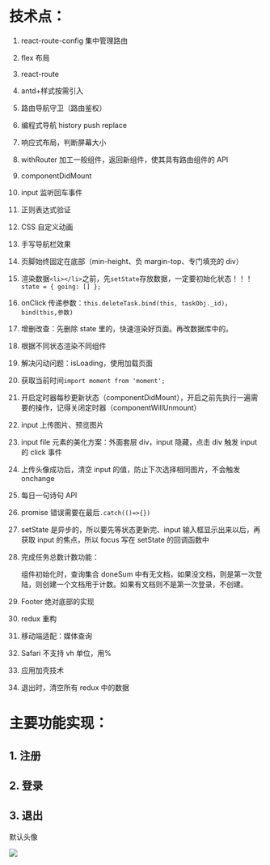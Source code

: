 # 技术点：

1. react-route-config 集中管理路由

2. flex 布局

3. react-route

4. antd+样式按需引入

5. 路由导航守卫（路由鉴权）

6. 编程式导航 history push replace

7. 响应式布局，判断屏幕大小

8. withRouter 加工一般组件，返回新组件，使其具有路由组件的 API

9. componentDidMount

10. input 监听回车事件

11. 正则表达式验证

12. CSS 自定义动画

13. 手写导航栏效果

14. 页脚始终固定在底部（min-height、负 margin-top、专门填充的 div）

15. 渲染数据`<li></li>`之前，先`setState`存放数据，一定要初始化状态！！！`state = { going: [] };`

16. onClick 传递参数：`this.deleteTask.bind(this, taskObj._id)`，`bind(this,参数)`

17. 增删改查：先删除 state 里的，快速渲染好页面。再改数据库中的。

18. 根据不同状态渲染不同组件

19. 解决闪动问题：isLoading，使用加载页面

20. 获取当前时间`import moment from 'moment';`

21. 开启定时器每秒更新状态（componentDidMount），开启之前先执行一遍需要的操作，记得关闭定时器（componentWillUnmount）

22. input 上传图片、预览图片

23. input file 元素的美化方案：外面套层 div，input 隐藏，点击 div 触发 input 的 click 事件

24. 上传头像成功后，清空 input 的值，防止下次选择相同图片，不会触发 onchange

25. 每日一句诗句 API

26. promise 错误需要在最后`.catch(()=>{})`

27. setState 是异步的，所以要先等状态更新完、input 输入框显示出来以后，再获取 input 的焦点，所以 focus 写在 setState 的回调函数中

28. 完成任务总数计数功能：

    组件初始化时，查询集合 doneSum 中有无文档，如果没文档，则是第一次登陆，则创建一个文档用于计数。如果有文档则不是第一次登录，不创建。

29. Footer 绝对底部的实现

30. redux 重构

31. 移动端适配：媒体查询

32. Safari 不支持 vh 单位，用%

33. 应用加壳技术

34. 退出时，清空所有 redux 中的数据

# 主要功能实现：

## 1. 注册

## 2. 登录

## 3. 退出

默认头像

![](https://jack-img.oss-cn-hangzhou.aliyuncs.com/img/20210510203904.png)
